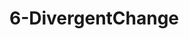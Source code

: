 <!--
 * @Author: your name
 * @Date: 2021-02-06 13:42:41
 * @LastEditTime: 2021-02-06 14:06:05
 * @LastEditors: Please set LastEditors
 * @Description: In User Settings Edit
 * @FilePath: /vuepress-starter/docs/PersonalStyle/Code/BadCodes/6-DivergentChange.md
-->
# 6-DivergentChange